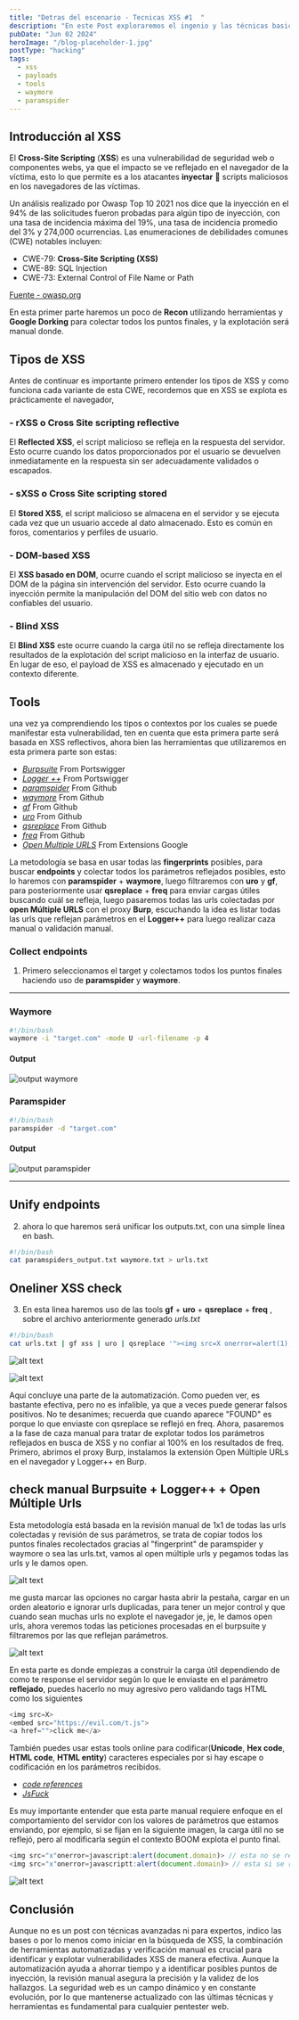```yaml
---
title: "Detras del escenario - Tecnicas XSS #1  "
description: "En este Post exploraremos el ingenio y las técnicas basicas detrás de la busqueda de vulnerabilidades XSS, tambien usaremos herramientas para busqueda masiva de endpoints donde posiblemente se pueda explotar XSS."
pubDate: "Jun 02 2024"
heroImage: "/blog-placeholder-1.jpg"
postType: "hacking"
tags:
  - xss
  - payloads
  - tools
  - waymore
  - paramspider
---
```



## Introducción al XSS

El **Cross-Site Scripting** (**XSS**) es una vulnerabilidad de seguridad web o componentes webs, ya que el impacto se ve reflejado en el navegador de la víctima, esto lo que permite es a los atacantes **inyectar** 💉 scripts maliciosos en los navegadores de las víctimas.

Un análisis realizado por Owasp Top 10 2021 nos dice que la inyección en el 94% de las solicitudes fueron probadas para algún tipo de inyección, con una tasa de incidencia máxima del 19%, una tasa de incidencia promedio del 3% y 274,000 ocurrencias. Las enumeraciones de debilidades comunes (CWE) notables incluyen:

- CWE-79: **Cross-Site Scripting (XSS)**
- CWE-89: SQL Injection
- CWE-73: External Control of File Name or Path

[Fuente - owasp.org](https://owasp.org/Top10/A03_2021-Injection/)


En esta primer parte haremos un poco de **Recon** utilizando herramientas y **Google Dorking** para colectar todos los puntos finales, y la explotación será manual donde.


## Tipos de XSS
Antes de continuar es importante primero entender los tipos de XSS y como funciona cada variante de esta CWE, recordemos que en XSS se explota es prácticamente el navegador, 


### - rXSS o Cross Site scripting reflective

El **Reflected XSS**, el script malicioso se refleja en la respuesta del servidor. Esto ocurre cuando los datos proporcionados por el usuario se devuelven inmediatamente en la respuesta sin ser adecuadamente validados o escapados.


### - sXSS o Cross Site scripting stored

El **Stored XSS**, el script malicioso se almacena en el servidor y se ejecuta cada vez que un usuario accede al dato almacenado. Esto es común en foros, comentarios y perfiles de usuario.


### - DOM-based XSS

El **XSS basado en DOM**, ocurre cuando el script malicioso se inyecta en el DOM de la página sin intervención del servidor. Esto ocurre cuando la inyección permite la manipulación del DOM del sitio web con datos no confiables del usuario.

### - Blind XSS

El **Blind XSS** este ocurre cuando la carga útil no se refleja directamente los resultados de la explotación del script malicioso en la interfaz de usuario. En lugar de eso, el payload de XSS es almacenado y ejecutado en un contexto diferente.



## Tools
una vez ya comprendiendo los tipos o contextos por los cuales se puede manifestar esta vulnerabilidad, ten en cuenta que esta primera parte será basada en XSS reflectivos, ahora bien las herramientas que utilizaremos en esta primera parte son estas:
- [*Burpsuite*](https://portswigger.net/burp/communitydownload) From Portswigger
- [*Logger ++*](https://portswigger.net/bappstore/470b7057b86f41c396a97903377f3d81) From Portswigger
- [*paramspider*](https://github.com/devanshbatham/ParamSpider) From Github
- [*waymore*](https://github.com/xnl-h4ck3r/waymore) From Github
- [*gf*](https://github.com/tomnomnom/gf) From Github
- [*uro*](https://github.com/s0md3v/uro) From Github
- [*qsreplace*](https://github.com/tomnomnom/qsreplace) From Github
- [*freq*](https://github.com/takshal/freq) From Github
- [*Open Multiple URLS*](https://chromewebstore.google.com/detail/open-multiple-urls/oifijhaokejakekmnjmphonojcfkpbbh) From Extensions Google

La metodología se basa en usar todas las **fingerprints** posibles, para buscar **endpoints** y colectar todos los parámetros reflejados posibles, esto lo haremos con **paramspider** + **waymore**, luego filtraremos con **uro** y **gf**, para posteriormente usar **qsreplace** + **freq** para enviar cargas útiles buscando cuál se refleja, luego pasaremos todas las urls colectadas por **open Múltiple URLS** con el proxy **Burp**, escuchando la idea es listar todas las urls que reflejan parámetros en el **Logger++** para luego realizar caza manual o validación manual.

### Collect endpoints

1. Primero seleccionamos el target y colectamos todos los puntos finales haciendo uso de **paramspider** y **waymore**.

---
### Waymore
```bash
#!/bin/bash
waymore -i "target.com" -mode U -url-filename -p 4
```
#### Output

![output waymore](./images/P2/1.png)

### Paramspider
```bash
#!/bin/bash
paramspider -d "target.com"
```
#### Output

![output paramspider](./images/P2/2.png)

---

## Unify endpoints

2. ahora lo que haremos será unificar los outputs.txt, con una simple línea en bash.


```bash
#!/bin/bash
cat paramspiders_output.txt waymore.txt > urls.txt
```

## Oneliner XSS check 

3. En esta linea haremos uso de las tools **gf** + **uro** + **qsreplace** + **freq** , sobre el archivo anteriormente generado *urls.txt*

```bash
#!/bin/bash
cat urls.txt | gf xss | uro | qsreplace '"><img src=X onerror=alert(1);>' | freq | grep "FOUND"
```

![alt text](./images/P2/3.png)

![alt text](./images/P2/4.png)

Aquí concluye una parte de la automatización. Como pueden ver, es bastante efectiva, pero no es infalible, ya que a veces puede generar falsos positivos. No te desanimes; recuerda que cuando aparece "FOUND" es porque lo que enviaste con qsreplace se reflejó en freq. Ahora, pasaremos a la fase de caza manual para tratar de explotar todos los parámetros reflejados en busca de XSS y no confiar al 100% en los resultados de freq. Primero, abrimos el proxy Burp, instalamos la extensión Open Múltiple URLs en el navegador y Logger++ en Burp.


## check manual Burpsuite + Logger++ + Open Múltiple Urls

Esta metodología está basada en la revisión manual de 1x1 de todas las urls colectadas y revisión de sus parámetros, se trata de copiar todos los puntos finales recolectados gracias al "fingerprint" de paramspider y waymore o sea las urls.txt, vamos al open múltiple urls y pegamos todas las urls y le damos open.

![alt text](./images/P2/5.png)

me gusta marcar las opciones no cargar hasta abrir la pestaña, cargar en un orden aleatorio e ignorar urls duplicadas, para tener un mejor control y que cuando sean muchas urls no explote el navegador je, je, le damos open urls, ahora veremos todas las peticiones procesadas en el burpsuite y filtraremos por las que reflejan parámetros.

![alt text](./images/P2/6.png)

En esta parte es donde empiezas a construir la carga útil dependiendo de como te response el servidor según lo que le enviaste en el parámetro **reflejado**, puedes hacerlo no muy agresivo pero validando tags HTML como los siguientes

```javascript
<img src=X>
<embed src="https://evil.com/t.js">
<a href="">click me</a>
```

También puedes usar estas tools online para codificar(**Unicode**, **Hex code**, **HTML code**, **HTML entity**) caracteres especiales por si hay escape o codificación en los parámetros recibidos.



- [*code references*](https://www.toptal.com/designers/htmlarrows/symbols/)
- [*JsFuck*](https://jsfuck.com/)

Es muy importante entender que esta parte manual requiere enfoque en el comportamiento del servidor con los valores de parámetros que estamos enviando, por ejemplo, si se fijan en la siguiente imagen, la carga útil no se reflejó, pero al modificarla según el contexto BOOM explota el punto final.

```javascript
<img src="x"onerror=javascript:alert(document.domain)> // esta no se refleja
<img src="x"onerror=javascriptt:alert(document.domain)> // esta si se refleja
```

![alt text](./images/P2/7.png)


## Conclusión
Aunque no es un post con técnicas avanzadas ni para expertos, indico las bases o por lo menos como iniciar en la búsqueda de XSS, la combinación de herramientas automatizadas y verificación manual es crucial para identificar y explotar vulnerabilidades XSS de manera efectiva. Aunque la automatización ayuda a ahorrar tiempo y a identificar posibles puntos de inyección, la revisión manual asegura la precisión y la validez de los hallazgos. La seguridad web es un campo dinámico y en constante evolución, por lo que mantenerse actualizado con las últimas técnicas y herramientas es fundamental para cualquier pentester web.